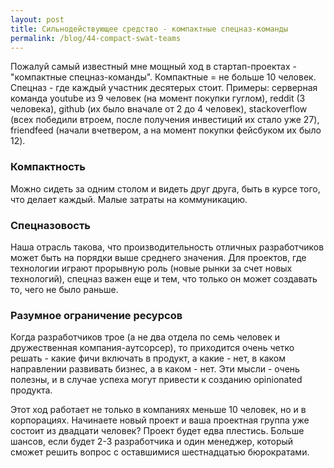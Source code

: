 ```yaml
---
layout: post
title: Сильнодействующее средство - компактные спецназ-команды
permalink: /blog/44-compact-swat-teams
---
```

Пожалуй самый известный мне мощный ход в стартап-проектах - "компактные спецназ-команды". Компактные = не больше 10 человек. Спецназ - где каждый участник десятерых стоит. Примеры: серверная команда youtube из 9 человек (на момент покупки гуглом), reddit (3 человека), github (их было вначале от 2 до 4 человек), stackoverflow (всех победили втроем, после получения инвестиций их стало уже 27), friendfeed (начали вчетвером, а на момент покупки фейсбуком их было 12).
<!--more-->

### Компактность

Можно сидеть за одним столом и видеть друг друга, быть в курсе того, что делает каждый. Малые затраты на коммуникацию.

### Спецназовость

Наша отрасль такова, что производительность отличных разработчиков может быть на порядки выше среднего значения. Для проектов, где технологии играют прорывную роль (новые рынки за счет новых технологий), спецназ важен еще и тем, что только он может создавать то, чего не было раньше.

### Разумное ограничение ресурсов

Когда разработчиков трое (а не два отдела по семь человек и дружественная компания-аутсорсер), то приходится очень четко решать - какие фичи включать в продукт, а какие - нет, в каком направлении развивать бизнес, а в каком - нет. Эти мысли - очень полезны, и в случае успеха могут привести к созданию opinionated продукта.

Этот ход работает не только в компаниях меньше 10 человек, но и в корпорациях. Начинаете новый проект и ваша проектная группа уже состоит из двадцати человек? Проект будет едва плестись. Больше шансов, если будет 2-3 разработчика и один менеджер, который сможет решить вопрос с оставшимися шестнадцатью бюрократами.
